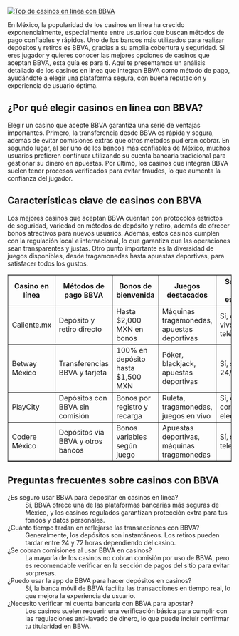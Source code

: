 [![Top de casinos en línea con BBVA](https://123-caf.pages.dev/gitsignup.png)](https://vrmoo.ru/Bt82HjjY)

<p>En México, la popularidad de los casinos en línea ha crecido exponencialmente, especialmente entre usuarios que buscan métodos de pago confiables y rápidos. Uno de los bancos más utilizados para realizar depósitos y retiros es BBVA, gracias a su amplia cobertura y seguridad. Si eres jugador y quieres conocer las mejores opciones de casinos que aceptan BBVA, esta guía es para ti. Aquí te presentamos un análisis detallado de los casinos en línea que integran BBVA como método de pago, ayudándote a elegir una plataforma segura, con buena reputación y experiencia de usuario óptima.</p>  <h2>¿Por qué elegir casinos en línea con BBVA?</h2> <p>Elegir un casino que acepte BBVA garantiza una serie de ventajas importantes. Primero, la transferencia desde BBVA es rápida y segura, además de evitar comisiones extras que otros métodos pudieran cobrar. En segundo lugar, al ser uno de los bancos más confiables de México, muchos usuarios prefieren continuar utilizando su cuenta bancaria tradicional para gestionar su dinero en apuestas. Por último, los casinos que integran BBVA suelen tener procesos verificados para evitar fraudes, lo que aumenta la confianza del jugador.</p>  <h2>Características clave de casinos con BBVA</h2> <p>Los mejores casinos que aceptan BBVA cuentan con protocolos estrictos de seguridad, variedad en métodos de depósito y retiro, además de ofrecer bonos atractivos para nuevos usuarios. Además, estos casinos cumplen con la regulación local e internacional, lo que garantiza que las operaciones sean transparentes y justas. Otro punto importante es la diversidad de juegos disponibles, desde tragamonedas hasta apuestas deportivas, para satisfacer todos los gustos.</p>  <table border="1" cellspacing="0" cellpadding="8">   <thead>     <tr>       <th>Casino en línea</th>       <th>Métodos de pago BBVA</th>       <th>Bonos de bienvenida</th>       <th>Juegos destacados</th>       <th>Soporte en español</th>     </tr>   </thead>   <tbody>     <tr>       <td>Caliente.mx</td>       <td>Depósito y retiro directo</td>       <td>Hasta $2,000 MXN en bonos</td>       <td>Máquinas tragamonedas, apuestas deportivas</td>       <td>Sí, chat en vivo y teléfono</td>     </tr>     <tr>       <td>Betway México</td>       <td>Transferencias BBVA y tarjeta</td>       <td>100% en depósito hasta $1,500 MXN</td>       <td>Póker, blackjack, apuestas deportivas</td>       <td>Sí, soporte 24/7</td>     </tr>     <tr>       <td>PlayCity</td>       <td>Depósitos con BBVA sin comisión</td>       <td>Bonos por registro y recarga</td>       <td>Ruleta, tragamonedas, juegos en vivo</td>       <td>Sí, chat y correo electrónico</td>     </tr>     <tr>       <td>Codere México</td>       <td>Depósitos vía BBVA y otros bancos</td>       <td>Bonos variables según juego</td>       <td>Apuestas deportivas, máquinas tragamonedas</td>       <td>Sí, soporte telefónico</td>     </tr>   </tbody> </table>  <h2>Preguntas frecuentes sobre casinos con BBVA</h2> <dl>   <dt>¿Es seguro usar BBVA para depositar en casinos en línea?</dt>   <dd>Sí, BBVA ofrece una de las plataformas bancarias más seguras de México, y los casinos regulados garantizan protección extra para tus fondos y datos personales.</dd>    <dt>¿Cuánto tiempo tardan en reflejarse las transacciones con BBVA?</dt>   <dd>Generalmente, los depósitos son instantáneos. Los retiros pueden tardar entre 24 y 72 horas dependiendo del casino.</dd>    <dt>¿Se cobran comisiones al usar BBVA en casinos?</dt>   <dd>La mayoría de los casinos no cobran comisión por uso de BBVA, pero es recomendable verificar en la sección de pagos del sitio para evitar sorpresas.</dd>    <dt>¿Puedo usar la app de BBVA para hacer depósitos en casinos?</dt>   <dd>Sí, la banca móvil de BBVA facilita las transacciones en tiempo real, lo que mejora la experiencia de usuario.</dd>    <dt>¿Necesito verificar mi cuenta bancaria con BBVA para apostar?</dt>   <dd>Los casinos suelen requerir una verificación básica para cumplir con las regulaciones anti-lavado de dinero, lo que puede incluir confirmar tu titularidad en BBVA.</dd> </dl>